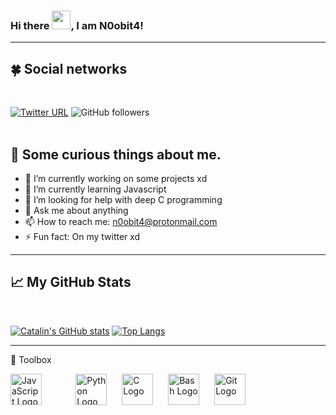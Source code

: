 ### Hi there <img src="https://raw.githubusercontent.com/MartinHeinz/MartinHeinz/master/wave.gif" width="30px">, I am N0obit4!

---
## &#x1F340; Social networks
<br>

[![Twitter URL](https://img.shields.io/twitter/url?label=Twitter%20profile&style=social&url=https://twitter.com/n0obit4)](https://twitter.com/n0obit4)
![GitHub followers](https://img.shields.io/github/followers/n0obit4?label=Github%20followers&style=social)
<br>
<br>

## &#x1F62C; Some curious things about me.

- 🔭 I’m currently working on some projects xd
- 🌱 I’m currently learning Javascript
- 🤔 I’m looking for help with deep C programming
- 💬 Ask me about anything
- 📫 How to reach me: n0obit4@protonmail.com
- ⚡ Fun fact: On my twitter xd

---

## &#x1f4c8; My GitHub Stats
<br>

[![Catalin's GitHub stats](https://github-readme-stats.vercel.app/api?username=n0obit4&show_icons=true&theme=synthwave)](https://github.com/n0obit4) [![Top Langs](https://github-readme-stats.vercel.app/api/top-langs/?username=n0obit4&show_icons=true&theme=synthwave)](https://github.com/n0obit4)    

---

🧰 Toolbox

<img src="https://cdn.worldvectorlogo.com/logos/logo-javascript.svg" style="margin-right:10%;" alt="JavaScript Logo" width="50" height="50"/> <img src="https://cdn.worldvectorlogo.com/logos/python-5.svg" style="margin-right:20px;" alt="Python Logo" width="50" height="50"/>
<img src="https://cdn.worldvectorlogo.com/logos/c-1.svg" style="margin-right:20px;" alt="C Logo" width="50" height="50"/>
<img src="https://cdn.worldvectorlogo.com/logos/bash-1.svg" style="margin-right:20px;" alt="Bash Logo" width="50" height="50"/>
<img src="https://cdn.worldvectorlogo.com/logos/git.svg" style="margin-right:20px;" alt="Git Logo" width="50" height="50"/>
